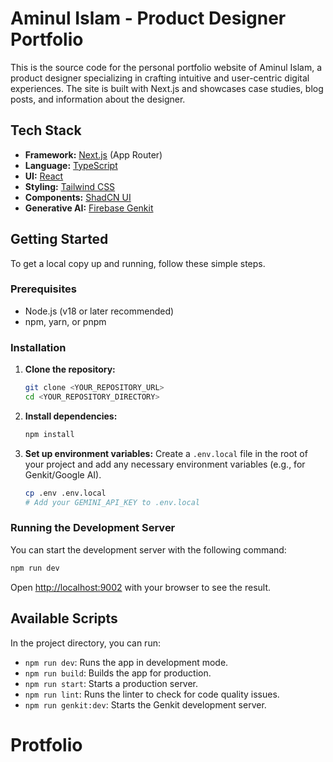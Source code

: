 # Aminul Islam - Product Designer Portfolio

This is the source code for the personal portfolio website of Aminul Islam, a product designer specializing in crafting intuitive and user-centric digital experiences. The site is built with Next.js and showcases case studies, blog posts, and information about the designer.

## Tech Stack

- **Framework:** [Next.js](https://nextjs.org/) (App Router)
- **Language:** [TypeScript](https://www.typescriptlang.org/)
- **UI:** [React](https://react.dev/)
- **Styling:** [Tailwind CSS](https://tailwindcss.com/)
- **Components:** [ShadCN UI](https://ui.shadcn.com/)
- **Generative AI:** [Firebase Genkit](https://firebase.google.com/docs/genkit)

## Getting Started

To get a local copy up and running, follow these simple steps.

### Prerequisites

- Node.js (v18 or later recommended)
- npm, yarn, or pnpm

### Installation

1.  **Clone the repository:**
    ```sh
    git clone <YOUR_REPOSITORY_URL>
    cd <YOUR_REPOSITORY_DIRECTORY>
    ```

2.  **Install dependencies:**
    ```sh
    npm install
    ```

3.  **Set up environment variables:**
    Create a `.env.local` file in the root of your project and add any necessary environment variables (e.g., for Genkit/Google AI).
    ```sh
    cp .env .env.local
    # Add your GEMINI_API_KEY to .env.local
    ```

### Running the Development Server

You can start the development server with the following command:

```sh
npm run dev
```

Open [http://localhost:9002](http://localhost:9002) with your browser to see the result.

## Available Scripts

In the project directory, you can run:

-   `npm run dev`: Runs the app in development mode.
-   `npm run build`: Builds the app for production.
-   `npm run start`: Starts a production server.
-   `npm run lint`: Runs the linter to check for code quality issues.
-   `npm run genkit:dev`: Starts the Genkit development server.
# Protfolio
